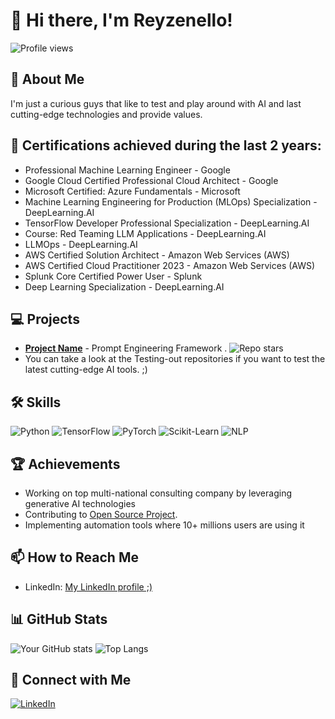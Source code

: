 # 👋 Hi there, I'm Reyzenello!

![Profile views](https://komarev.com/ghpvc/?username=Reyzenello)

## 🚀 About Me
I'm just a curious guys that like to test and play around with AI and last cutting-edge technologies and provide values. 

## 🏅 Certifications achieved during the last 2 years:
- Professional Machine Learning Engineer - Google
-  Google Cloud Certified Professional Cloud Architect - Google
- Microsoft Certified: Azure Fundamentals - Microsoft
-  Machine Learning Engineering for Production (MLOps) Specialization - DeepLearning.AI
-  TensorFlow Developer Professional Specialization - DeepLearning.AI
-  Course: Red Teaming LLM Applications - DeepLearning.AI
-  LLMOps - DeepLearning.AI
-  AWS Certified Solution Architect - Amazon Web Services (AWS)
-  AWS Certified Cloud Practitioner 2023 - Amazon Web Services (AWS)
-  Splunk Core Certified Power User - Splunk
-  Deep Learning Specialization - DeepLearning.AI



## 💻 Projects
- [**Project Name**](https://github.com/Reyzenello/PromptEngineering) - Prompt Engineering Framework . ![Repo stars](https://img.shields.io/github/stars/Reyzenello/PromptEngineering)
- You can take a look at the Testing-out repositories if you want to test the latest cutting-edge AI tools. ;) 


## 🛠️ Skills
![Python](https://img.shields.io/badge/Python-3776AB?logo=python&logoColor=white)
![TensorFlow](https://img.shields.io/badge/TensorFlow-FF6F00?logo=tensorflow&logoColor=white)
![PyTorch](https://img.shields.io/badge/PyTorch-EE4C2C?logo=pytorch&logoColor=white)
![Scikit-Learn](https://img.shields.io/badge/Scikit--Learn-F7931E?logo=scikit-learn&logoColor=white)
![NLP](https://img.shields.io/badge/NLP-CC342D?logo=nlp&logoColor=white)

## 🏆 Achievements
- Working on top multi-national consulting company by leveraging generative AI technologies
- Contributing to [Open Source Project](https://github.com/Agora).
- Implementing automation tools where 10+ millions users are using it


## 📫 How to Reach Me
- LinkedIn: [My LinkedIn profile ;)](https://www.linkedin.com/in/riccardo-bruzzese/)

## 📊 GitHub Stats
![Your GitHub stats](https://github-readme-stats.vercel.app/api?username=Reyzenello&show_icons=true&theme=radical)
![Top Langs](https://github-readme-stats.vercel.app/api/top-langs/?username=Reyzenello&layout=compact&theme=radical)

## 🔗 Connect with Me
[![LinkedIn](https://img.shields.io/badge/LinkedIn-0A66C2?logo=linkedin&logoColor=white)](https://www.linkedin.com/in/riccardo-bruzzese/)
